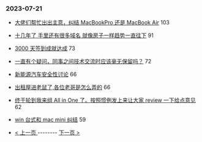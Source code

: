 ### 2023-07-21 
- [大佬们帮忙出出主意，纠结 MacBookPro 还是 MacBook Air](https://www.v2ex.com/t/958494) 103
- [十几年了 手里还有很多域名 就像房子一样趋势一直往下](https://www.v2ex.com/t/958502) 91
- [3000 天签到成就达成](https://www.v2ex.com/t/958476) 73
- [一直有个疑问，同事之间技术交流时应该毫无保留吗？](https://www.v2ex.com/t/958464) 72
- [新能源汽车安全性讨论](https://www.v2ex.com/t/958533) 66
- [出租屋进老鼠了,各位老哥是怎么弄的](https://www.v2ex.com/t/958534) 66
- [终于轮到我来组 All in One 了。按照惯例发上来让大家 review 一下给点意见](https://www.v2ex.com/t/958420) 62
- [win 台式和 mac mini 纠结](https://www.v2ex.com/t/958407) 59 

- [ < 上一页 ](https://github.com/able8/v2ex-hot-record/blob/master/2023-07-20.md) -------- [ 下一页 > ](https://github.com/able8/v2ex-hot-record/blob/master/2023-07-22.md)